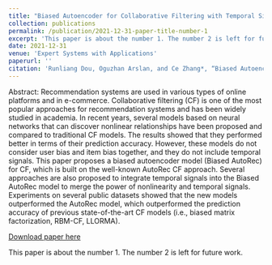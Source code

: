 ```yaml
---
title: "Biased Autoencoder for Collaborative Filtering with Temporal Signals"
collection: publications
permalink: /publication/2021-12-31-paper-title-number-1
excerpt: 'This paper is about the number 1. The number 2 is left for future work.'
date: 2021-12-31
venue: 'Expert Systems with Applications'
paperurl: ''
citation: 'Runliang Dou, Oguzhan Arslan, and Ce Zhang*, “Biased Autoencoder for Collaborative Filtering with Temporal Signals,” Expert Systems with Applications, Volume 186, 30 December 2021, 115775.'
---
```

Abstract: Recommendation systems are used in various types of online platforms and in e-commerce. Collaborative filtering (CF) is one of the most popular approaches for recommendation systems and has been widely studied in academia. In recent years, several models based on neural networks that can discover nonlinear relationships have been proposed and compared to traditional CF models. The results showed that they performed better in terms of their prediction accuracy. However, these models do not consider user bias and item bias together, and they do not include temporal signals. This paper proposes a biased autoencoder model (Biased AutoRec) for CF, which is built on the well-known AutoRec CF approach. Several approaches are also proposed to integrate temporal signals into the Biased AutoRec model to merge the power of nonlinearity and temporal signals. Experiments on several public datasets showed that the new models outperformed the AutoRec model, which outperformed the prediction accuracy of previous state-of-the-art CF models (i.e., biased matrix factorization, RBM-CF, LLORMA).

[Download paper here](https://doi.org/10.1016/j.eswa.2021.115775)

This paper is about the number 1. The number 2 is left for future work.

